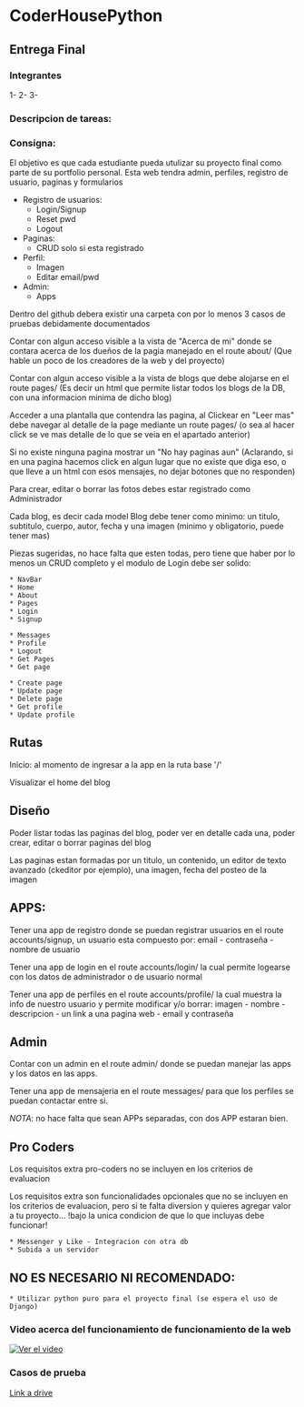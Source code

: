 # CoderHousePython

## Entrega Final

### Integrantes 

1- 
2- 
3- 

### Descripcion de tareas:

### Consigna: 

El objetivo es que cada estudiante pueda utulizar su proyecto final como parte de su portfolio personal.
Esta web tendra admin, perfiles, registro de usuario, paginas y formularios

- Registro de usuarios: 
    * Login/Signup
    * Reset pwd
    * Logout
- Paginas:
    * CRUD solo si esta registrado
- Perfil:
    * Imagen
    * Editar email/pwd
- Admin:
    * Apps

Dentro del github debera existir una carpeta con por lo menos 3 casos de pruebas debidamente documentados

Contar con algun acceso visible a la vista de "Acerca de mi" donde se contara acerca de los dueños de la pagia manejado en el route about/ (Que hable un poco de los creadores de la web y del proyecto)

Contar con algun acceso visible a la vista de blogs que debe alojarse en el route pages/ (Es decir un html que permite listar todos los blogs de la DB, con una informacion minima de dicho blog)

Acceder a una plantalla que contendra las pagina, al Clickear en "Leer mas" debe navegar al detalle de la page mediante un route pages/<pageId> (o sea al hacer click se ve mas detalle de lo que se veia en el apartado anterior)

Si no existe ninguna pagina mostrar un "No hay paginas aun" (Aclarando, si en una pagina hacemos click en algun lugar que no existe que diga eso, o que lleve a un html con esos mensajes, no dejar botones que no responden)

Para crear, editar o borrar las fotos debes estar registrado como Administrador

Cada blog, es decir cada model Blog debe tener como minimo: un titulo, subtitulo, cuerpo, autor, fecha y una imagen (minimo y obligatorio, puede tener mas)

Piezas sugeridas, no hace falta que esten todas, pero tiene que haber por lo menos un CRUD completo y el modulo de Login debe ser solido:

    * NavBar
    * Home
    * About
    * Pages
    * Login
    * Signup

    * Messages
    * Profile
    * Logout
    * Get Pages
    * Get page

    * Create page
    * Update page
    * Delete page
    * Get profile
    * Update profile


## Rutas

Inicio: al momento de ingresar a la app en la ruta base '/'

Visualizar el home del blog

## Diseño

Poder listar todas las paginas del blog, poder ver en detalle cada una, poder crear, editar o borrar paginas del blog

Las paginas estan formadas por un titulo, un contenido, un editor de texto avanzado (ckeditor por ejemplo), una imagen, fecha del posteo de la imagen

## APPS:

Tener una app de registro donde se puedan registrar usuarios en el route accounts/signup, un usuario esta compuesto por: email - contraseña - nombre de usuario

Tener una app de login en el route accounts/login/ la cual permite logearse con los datos de administrador o de usuario normal

Tener una app de perfiles en el route accounts/profile/ la cual muestra la info de nuestro usuario y permite modificar y/o borrar: imagen - nombre - descripcion - un link a una pagina web - email y contraseña

## Admin

Contar con un admin en el route admin/ donde se puedan manejar las apps y los datos en las apps.

Tener una app de mensajeria en el route messages/ para que los perfiles se puedan contactar entre si. 

*NOTA*: no hace falta que sean APPs separadas, con dos APP estaran bien.

## Pro Coders

Los requisitos extra pro-coders no se incluyen en los criterios de evaluacion

Los requisitos extra son funcionalidades opcionales que no se incluyen en los criterios de evaluacion, pero si te falta diversion y quieres agregar valor a tu proyecto... !bajo la unica condicion de que lo que incluyas debe funcionar!

    * Messenger y Like - Integracion con otra db
    * Subida a un servidor

## NO ES NECESARIO NI RECOMENDADO: 
    
    * Utilizar python puro para el proyecto final (se espera el uso de Django)

### Video acerca del funcionamiento de funcionamiento de la web

[![Ver el video](https://i.imgur.com/noOL6UB.jpg)](https://youtu.be/S7SLep244ss)

### Casos de prueba

[Link a drive ](https://docs.google.com/spreadsheets/d/1OYS7iVZuy_dkSCIztWNZG1nNKS8MnjT4/edit?usp=sharing&ouid=107614986716728974196&rtpof=true&sd=true)